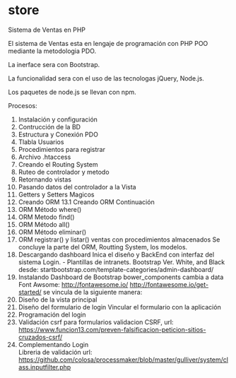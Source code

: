 # store
Sistema de Ventas en PHP

El sistema de Ventas esta en lengaje de programación con PHP POO mediante la metodologia PDO.

La inerface sera con Bootstrap.

La funcionalidad sera con el uso de las tecnologas jQuery, Node.js.

Los paquetes de node.js se llevan con npm.


Procesos:

01. Instalación y configuración
02. Contrucción de la BD 
03. Estructura y Conexión PDO
04. Tlabla Usuarios
05. Procedimientos para registrar
06. Archivo .htaccess
07. Creando el Routing System
09. Ruteo de controlador y metodo
10. Retornando vistas
11. Pasando datos del controlador a la Vista
12. Getters y Setters Magicos
13. Creando ORM
13.1 Creando ORM Continuación
14. ORM Método where()
15. ORM Metodo find()
16. ORM Método all()
17. ORM Método eliminar()
18. ORM registrar() y listar() ventas con procedimientos almacenados
	Se concluye la parte del ORM, Routting System, los modelos.
19. Descargando dashboard
	Inica el diseño y BackEnd con interfaz del sistema
	Login. - Plantillas de intranets.
	Bootstrap Ver. White, and Black desde:
		startbootstrap.com/template-categories/admin-dashboard/
20. Instalando Dashboard de Bootstrap
	bower_components cambia a data 
	Font Awsome: http://fontawesome.io/
		http://fontawesome.io/get-started/
			se vincula de la siguiente manera:
			<link rel="stylesheet" href="path/to/font-awesome/css/font-awesome.min.css">
21. Diseño de la vista principal
22. Diseño del formulario de login
	Vincular el formulario con la aplicación
23. Programación del login
24. Validación csrf para formularios
	validacion CSRF, url: https://www.funcion13.com/preven-falsificacion-peticion-sitios-cruzados-csrf/
25. Complementando Login	
	Libreria de validación url: https://github.com/colosa/processmaker/blob/master/gulliver/system/class.inputfilter.php 
	

